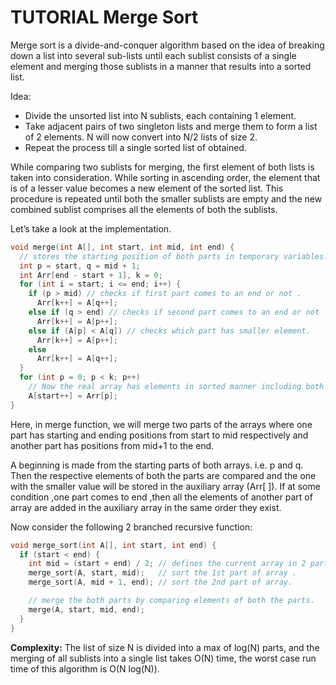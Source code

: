 # TUTORIAL Merge Sort

Merge sort is a divide-and-conquer algorithm based on the idea of breaking down a list into several sub-lists until each sublist consists of a single element and merging those sublists in a manner that results into a sorted list.

Idea:

- Divide the unsorted list into N sublists, each containing 1 element.
- Take adjacent pairs of two singleton lists and merge them to form a list of 2 elements. N will now convert into N/2 lists of size 2.
- Repeat the process till a single sorted list of obtained.

While comparing two sublists for merging, the first element of both lists is taken into consideration. While sorting in ascending order, the element that is of a lesser value becomes a new element of the sorted list. This procedure is repeated until both the smaller sublists are empty and the new combined sublist comprises all the elements of both the sublists.

Let’s take a look at the implementation.

```c
void merge(int A[], int start, int mid, int end) {
  // stores the starting position of both parts in temporary variables.
  int p = start, q = mid + 1;
  int Arr[end - start + 1], k = 0;
  for (int i = start; i <= end; i++) {
    if (p > mid) // checks if first part comes to an end or not .
      Arr[k++] = A[q++];
    else if (q > end) // checks if second part comes to an end or not
      Arr[k++] = A[p++];
    else if (A[p] < A[q]) // checks which part has smaller element.
      Arr[k++] = A[p++];
    else
      Arr[k++] = A[q++];
  }
  for (int p = 0; p < k; p++)
    // Now the real array has elements in sorted manner including both parts.
    A[start++] = Arr[p];
}
```

Here, in merge function, we will merge two parts of the arrays where one part has starting and ending positions from start to mid respectively and another part has positions from mid+1 to the end.

A beginning is made from the starting parts of both arrays. i.e. p and q. Then the respective elements of both the parts are compared and the one with the smaller value will be stored in the auxiliary array (Arr[ ]). If at some condition ,one part comes to end ,then all the elements of another part of array are added in the auxiliary array in the same order they exist.

Now consider the following 2 branched recursive function:

```c
void merge_sort(int A[], int start, int end) {
  if (start < end) {
    int mid = (start + end) / 2; // defines the current array in 2 parts .
    merge_sort(A, start, mid);   // sort the 1st part of array .
    merge_sort(A, mid + 1, end); // sort the 2nd part of array.

    // merge the both parts by comparing elements of both the parts.
    merge(A, start, mid, end);
  }
}
```

**Complexity:** The list of size N is divided into a max of log(N) parts, and the merging of all sublists into a single list takes O(N) time, the worst case run time of this algorithm is O(N log(N)).
